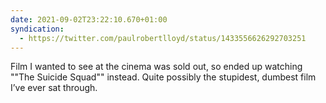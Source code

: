 ```yaml
---
date: 2021-09-02T23:22:10.670+01:00
syndication:
  - https://twitter.com/paulrobertlloyd/status/1433556626292703251
---
```


Film I wanted to see at the cinema was sold out, so ended up watching ""The Suicide Squad"" instead. Quite possibly the stupidest, dumbest film I’ve ever sat through.
